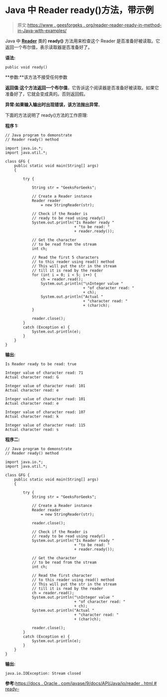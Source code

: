 # Java 中 Reader ready()方法，带示例

> 原文:[https://www . geesforgeks . org/reader-reader-ready-in-method-in-Java-with-examples/](https://www.geeksforgeeks.org/reader-ready-method-in-java-with-examples/)

Java 中 **[Reader](https://www.geeksforgeeks.org/java-io-reader-class-java/)** 类的 **ready()** 方法用来检查这个 Reader 是否准备好被读取。它返回一个布尔值，表示读取器是否准备好了。

**语法:**

```
public void ready()
```

**参数:**该方法不接受任何参数

**返回值:**这个方法返回一个**布尔值**，它告诉这个阅读器是否准备好被读取。如果它准备好了，它就会变成真的。否则返回假。

**异常:**如果输入输出时出现错误，该方法抛出**异常**。

下面的方法说明了 ready()方法的工作原理:

**程序 1:**

```
// Java program to demonstrate
// Reader ready() method

import java.io.*;
import java.util.*;

class GFG {
    public static void main(String[] args)
    {

        try {

            String str = "GeeksForGeeks";

            // Create a Reader instance
            Reader reader
                = new StringReader(str);

            // Check if the Reader is
            // ready to be read using ready()
            System.out.println("Is Reader ready "
                               + "to be read: "
                               + reader.ready());

            // Get the character
            // to be read from the stream
            int ch;

            // Read the first 5 characters
            // to this reader using read() method
            // This will put the str in the stream
            // till it is read by the reader
            for (int i = 0; i < 5; i++) {
                ch = reader.read();
                System.out.println("\nInteger value "
                                   + "of character read: "
                                   + ch);
                System.out.println("Actual "
                                   + "character read: "
                                   + (char)ch);
            }

            reader.close();
        }
        catch (Exception e) {
            System.out.println(e);
        }
    }
}
```

**输出:**

```
Is Reader ready to be read: true

Integer value of character read: 71
Actual character read: G

Integer value of character read: 101
Actual character read: e

Integer value of character read: 101
Actual character read: e

Integer value of character read: 107
Actual character read: k

Integer value of character read: 115
Actual character read: s

```

**程序二:**

```
// Java program to demonstrate
// Reader ready() method

import java.io.*;
import java.util.*;

class GFG {
    public static void main(String[] args)
    {

        try {
            String str = "GeeksForGeeks";

            // Create a Reader instance
            Reader reader
                = new StringReader(str);

            reader.close();

            // Check if the Reader is
            // ready to be read using ready()
            System.out.println("Is Reader ready "
                               + "to be read: "
                               + reader.ready());

            // Get the character
            // to be read from the stream
            int ch;

            // Read the first character
            // to this reader using read() method
            // This will put the str in the stream
            // till it is read by the reader
            ch = reader.read();
            System.out.println("\nInteger value "
                               + "of character read: "
                               + ch);
            System.out.println("Actual "
                               + "character read: "
                               + (char)ch);

            reader.close();
        }
        catch (Exception e) {
            System.out.println(e);
        }
    }
}
```

**输出:**

```
java.io.IOException: Stream closed

```

**参考:**[https://docs . Oracle . com/javase/9/docs/API/Java/io/reader . html # ready–](https://docs.oracle.com/javase/9/docs/api/java/io/Reader.html#ready--)